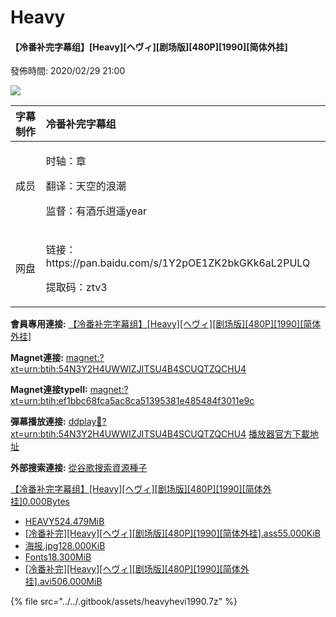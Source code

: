 # Heavy

#### 【冷番补完字幕组】\[Heavy\]\[ヘヴィ\]\[剧场版\]\[480P\]\[1990\]\[简体外挂\]

發佈時間: 2020/02/29 21:00​

![](https://s2.ax1x.com/2020/02/29/36p9xJ.jpg)

  


<table>
  <thead>
    <tr>
      <th style="text-align:left">&#x5B57;&#x5E55;&#x5236;&#x4F5C;</th>
      <th style="text-align:left">&#x51B7;&#x756A;&#x8865;&#x5B8C;&#x5B57;&#x5E55;&#x7EC4;</th>
    </tr>
  </thead>
  <tbody>
    <tr>
      <td style="text-align:left">&#x6210;&#x5458;</td>
      <td style="text-align:left">
        <p>&#x65F6;&#x8F74;&#xFF1A;&#x7AE0;</p>
        <p>&#x7FFB;&#x8BD1;&#xFF1A;&#x5929;&#x7A7A;&#x7684;&#x6D6A;&#x6F6E;</p>
        <p>&#x76D1;&#x7763;&#xFF1A;&#x6709;&#x9152;&#x4E50;&#x900D;&#x9065;year</p>
      </td>
    </tr>
    <tr>
      <td style="text-align:left">&#x7F51;&#x76D8;</td>
      <td style="text-align:left">
        <p>&#x94FE;&#x63A5;&#xFF1A;https://pan.baidu.com/s/1Y2pOE1ZK2bkGKk6aL2PULQ</p>
        <p>&#x63D0;&#x53D6;&#x7801;&#xFF1A;ztv3</p>
      </td>
    </tr>
  </tbody>
</table> 

**會員專用連接:** [【冷番补完字幕组】\[Heavy\]\[ヘヴィ\]\[剧场版\]\[480P\]\[1990\]\[简体外挂\]](https://dl.dmhy.org/2020/02/29/ef1bbc68fca5ac8ca51395381e485484f3011e9c.torrent)

**Magnet連接:** [magnet:?xt=urn:btih:54N3Y2H4UWWIZJITSU4B4SCUQTZQCHU4](magnet:?xt=urn:btih:54N3Y2H4UWWIZJITSU4B4SCUQTZQCHU4&dn=&tr=http%3A%2F%2F104.238.198.186%3A8000%2Fannounce&tr=udp%3A%2F%2F104.238.198.186%3A8000%2Fannounce&tr=http%3A%2F%2Ftracker.openbittorrent.com%3A80%2Fannounce&tr=udp%3A%2F%2Ftracker3.itzmx.com%3A6961%2Fannounce&tr=http%3A%2F%2Ftracker4.itzmx.com%3A2710%2Fannounce&tr=http%3A%2F%2Ftracker.publicbt.com%3A80%2Fannounce&tr=http%3A%2F%2Ftracker.prq.to%2Fannounce&tr=http%3A%2F%2Fopen.acgtracker.com%3A1096%2Fannounce&tr=https%3A%2F%2Ft-115.rhcloud.com%2Fonly_for_ylbud&tr=http%3A%2F%2Ftracker1.itzmx.com%3A8080%2Fannounce&tr=http%3A%2F%2Ftracker2.itzmx.com%3A6961%2Fannounce&tr=udp%3A%2F%2Ftracker1.itzmx.com%3A8080%2Fannounce&tr=udp%3A%2F%2Ftracker2.itzmx.com%3A6961%2Fannounce&tr=udp%3A%2F%2Ftracker3.itzmx.com%3A6961%2Fannounce&tr=udp%3A%2F%2Ftracker4.itzmx.com%3A2710%2Fannounce)

**Magnet連接typeII:** [magnet:?xt=urn:btih:ef1bbc68fca5ac8ca51395381e485484f3011e9c](magnet:?xt=urn:btih:ef1bbc68fca5ac8ca51395381e485484f3011e9c)

**彈幕播放連接:** [ddplay:magnet:?xt=urn:btih:54N3Y2H4UWWIZJITSU4B4SCUQTZQCHU4](ddplay:magnet:?xt=urn:btih:54N3Y2H4UWWIZJITSU4B4SCUQTZQCHU4&dn=&tr=http%3A%2F%2F104.238.198.186%3A8000%2Fannounce&tr=udp%3A%2F%2F104.238.198.186%3A8000%2Fannounce&tr=http%3A%2F%2Ftracker.openbittorrent.com%3A80%2Fannounce&tr=udp%3A%2F%2Ftracker3.itzmx.com%3A6961%2Fannounce&tr=http%3A%2F%2Ftracker4.itzmx.com%3A2710%2Fannounce&tr=http%3A%2F%2Ftracker.publicbt.com%3A80%2Fannounce&tr=http%3A%2F%2Ftracker.prq.to%2Fannounce&tr=http%3A%2F%2Fopen.acgtracker.com%3A1096%2Fannounce&tr=https%3A%2F%2Ft-115.rhcloud.com%2Fonly_for_ylbud&tr=http%3A%2F%2Ftracker1.itzmx.com%3A8080%2Fannounce&tr=http%3A%2F%2Ftracker2.itzmx.com%3A6961%2Fannounce&tr=udp%3A%2F%2Ftracker1.itzmx.com%3A8080%2Fannounce&tr=udp%3A%2F%2Ftracker2.itzmx.com%3A6961%2Fannounce&tr=udp%3A%2F%2Ftracker3.itzmx.com%3A6961%2Fannounce&tr=udp%3A%2F%2Ftracker4.itzmx.com%3A2710%2Fannounce) [播放器官方下載地址](http://www.dandanplay.com/?from=dmhy)

**外部搜索連接:** [從谷歌搜索資源種子](https://www.google.com/search?oe=utf-8&q=ef1bbc68fca5ac8ca51395381e485484f3011e9c)

  


 [【冷番补完字幕组】\[Heavy\]\[ヘヴィ\]\[剧场版\]\[480P\]\[1990\]\[简体外挂\]0.000Bytes](https://share.dmhy.org/topics/view/536031_Heavy_480P_1990.html#)

*  [HEAVY524.479MiB](https://share.dmhy.org/topics/view/536031_Heavy_480P_1990.html#)
  *  [\[冷番补完\]\[Heavy\]\[ヘヴィ\]\[剧场版\]\[480P\]\[1990\]\[简体外挂\].ass55.000KiB](https://share.dmhy.org/topics/view/536031_Heavy_480P_1990.html#)
  *  [海报.jpg128.000KiB](https://share.dmhy.org/topics/view/536031_Heavy_480P_1990.html#)
  *  [Fonts18.300MiB](https://share.dmhy.org/topics/view/536031_Heavy_480P_1990.html#)
  *  [\[冷番补完\]\[Heavy\]\[ヘヴィ\]\[剧场版\]\[480P\]\[1990\]\[简体外挂\].avi506.000MiB](https://share.dmhy.org/topics/view/536031_Heavy_480P_1990.html#)

{% file src="../../.gitbook/assets/heavyhevi1990.7z" %}

